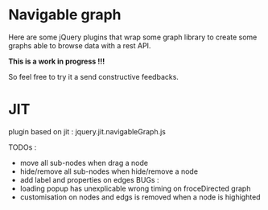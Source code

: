 # Navigable graph

Here are some jQuery plugins that wrap some graph library to create some graphs able to browse data with a rest API.

**This is a work in progress !!!**

So feel free to try it a send constructive feedbacks.

# JIT
plugin based on jit : jquery.jit.navigableGraph.js

TODOs :
- move all sub-nodes when drag a node
- hide/remove all sub-nodes when hide/remove a node
- add label and properties on edges
BUGs :
- loading popup has unexplicable wrong timing on froceDirected graph
- customisation on nodes and edgs is removed when a node is highighted
